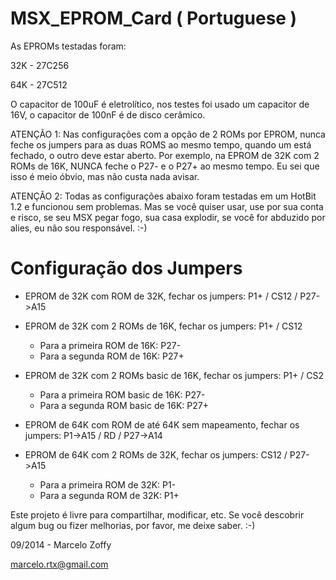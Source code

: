 # MSX_EPROM_Card ( Portuguese )

As EPROMs testadas foram:

32K - 27C256

64K - 27C512

O capacitor de 100uF é eletrolítico, nos testes foi usado um capacitor de 16V, o capacitor de 100nF é de disco cerâmico.

ATENÇÃO 1: Nas configurações com a opção de 2 ROMs por EPROM, nunca feche os jumpers para as duas ROMS ao mesmo tempo, quando um está fechado, o outro deve estar aberto.
Por exemplo, na EPROM de 32K com 2 ROMs de 16K, NUNCA feche o P27- e o P27+ ao mesmo tempo. Eu sei que isso é meio óbvio, mas não custa nada avisar.

ATENÇÃO 2: Todas as configurações abaixo foram testadas em um HotBit 1.2 e funcionou sem problemas. Mas se você quiser usar, use por sua conta e risco, se seu MSX pegar fogo, sua casa explodir, se você for abduzido por alies, eu não sou responsável. :-)



Configuração dos Jumpers
========================

- EPROM de 32K com ROM de 32K, fechar os jumpers:
  P1+ / 
  CS12 / 
  P27->A15



- EPROM de 32K com 2 ROMs de 16K, fechar os jumpers: 
  P1+ / 
  CS12
  - Para a primeira ROM de 16K:
  P27-
  - Para a segunda ROM de 16K:
  P27+

 

- EPROM de 32K com 2 ROMs basic de 16K, fechar os jumpers:
  P1+ / 
  CS2
  - Para a primeira ROM basic de 16K:
  P27-
  - Para a segunda ROM basic de 16K:
  P27+

  

- EPROM de 64K com ROM de até 64K sem mapeamento, fechar os jumpers:
  P1->A15 / 
  RD / 
  P27->A14
  

  
- EPROM de 64K com 2 ROMs de 32K, fechar os jumpers:
  CS12 / 
  P27->A15
  - Para a primeira ROM de 32K:
  P1-
  - Para a segunda ROM de 32K:
  P1+


Este projeto é livre para compartilhar, modificar, etc.
Se você descobrir algum bug ou fizer melhorias, por favor, me deixe saber. :-)
  
09/2014 - Marcelo Zoffy

marcelo.rtx@gmail.com
